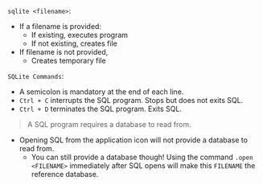 `sqlite <filename>`:
- If a filename is provided:
    - If existing, executes program
    - If not existing, creates file
- If filename is not provided,
    - Creates temporary file

`SQLite Commands`:
- A semicolon is mandatory at the end of each line.
- `Ctrl + C` interrupts the SQL program. Stops but does not exits SQL.
- `Ctrl + D` terminates the SQL program. Exits SQL.

> A SQL program requires a database to read from. 
- Opening SQL from the application icon will not provide a database to read from.
    - You can still provide a database though! Using the command `.open <FILENAME>` immediately after SQL opens will make this `FILENAME` the reference database.

